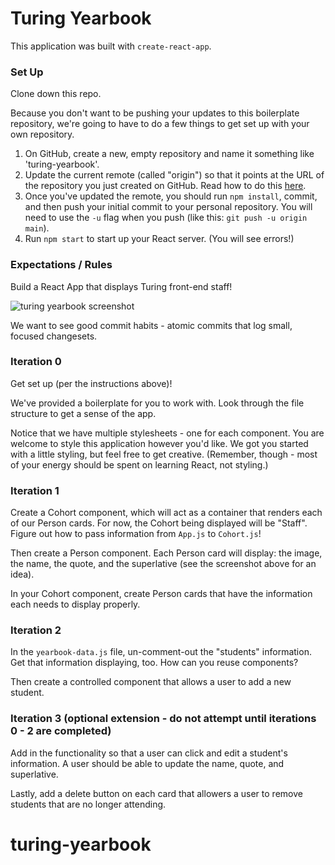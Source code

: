 # Turing Yearbook

This application was built with `create-react-app`.

### Set Up

Clone down this repo.

Because you don't want to be pushing your updates to this boilerplate repository, we're going to have to do a few things to get set up with your own repository.

1. On GitHub, create a new, empty repository and name it something like 'turing-yearbook'.
2. Update the current remote (called "origin") so that it points at the URL of the repository you just created on GitHub. Read how to do this [here](https://help.github.com/en/articles/changing-a-remotes-url).
3. Once you've updated the remote, you should run `npm install`, commit, and then push your initial commit to your personal repository. You will need to use the `-u` flag when you push (like this: `git push -u origin main`).
4. Run `npm start` to start up your React server. (You will see errors!)

### Expectations / Rules

Build a React App that displays Turing front-end staff!

![turing yearbook screenshot](https://raw.githubusercontent.com/turingschool-examples/yearbook/main/screenshot.png)

We want to see good commit habits - atomic commits that log small, focused changesets.


### Iteration 0

Get set up (per the instructions above)!

We've provided a boilerplate for you to work with. Look through the file structure to get a sense of the app.

Notice that we have multiple stylesheets - one for each component. You are welcome to style this application however you'd like. We got you started with a little styling, but feel free to get creative. (Remember, though - most of your energy should be spent on learning React, not styling.)

### Iteration 1

Create a Cohort component, which will act as a container that renders each of our Person cards. For now, the Cohort being displayed will be "Staff". Figure out how to pass information from `App.js` to `Cohort.js`!

Then create a Person component. Each Person card will display: the image, the name, the quote, and the superlative (see the screenshot above for an idea).

In your Cohort component, create Person cards that have the information each needs to display properly.

### Iteration 2

In the `yearbook-data.js` file, un-comment-out the "students" information. Get that information displaying, too. How can you reuse components?

Then create a controlled component that allows a user to add a new student.

### Iteration 3 (optional extension - do not attempt until iterations 0 - 2 are completed)

Add in the functionality so that a user can click and edit a student's information.  A user should be able to update the name, quote, and superlative.  

Lastly, add a delete button on each card that allowers a user to remove students that are no longer attending.
# turing-yearbook
